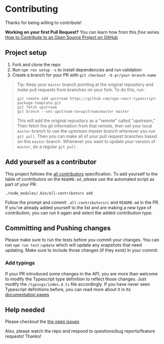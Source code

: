 # Contributing

Thanks for being willing to contribute!

**Working on your first Pull Request?** You can learn how from this _free_
series [How to Contribute to an Open Source Project on GitHub][egghead]

## Project setup

1.  Fork and clone the repo
2.  Run `npm run setup -s` to install dependencies and run validation
3.  Create a branch for your PR with `git checkout -b pr/your-branch-name`

> Tip: Keep your `master` branch pointing at the original repository and make
> pull requests from branches on your fork. To do this, run:
>
> ```
> git remote add upstream https://github.com/npm-react-typescript-package-template.git
> git fetch upstream
> git branch --set-upstream-to=upstream/master master
> ```
>
> This will add the original repository as a "remote" called "upstream," Then
> fetch the git information from that remote, then set your local `master`
> branch to use the upstream master branch whenever you run `git pull`. Then you
> can make all of your pull request branches based on this `master` branch.
> Whenever you want to update your version of `master`, do a regular `git pull`.

## Add yourself as a contributor

This project follows the [all contributors][all-contributors] specification. To
add yourself to the table of contributors on the `README.md`, please use the
automated script as part of your PR:

```console
./node_modules/.bin/all-contributors add
```

Follow the prompt and commit `.all-contributorsrc` and `README.md` in the PR. If
you've already added yourself to the list and are making a new type of
contribution, you can run it again and select the added contribution type.

## Committing and Pushing changes

Please make sure to run the tests before you commit your changes. You can run
`npm run test:update` which will update any snapshots that need updating. Make
sure to include those changes (if they exist) in your commit.

### Add typings

If your PR introduced some changes in the API, you are more than welcome to
modify the Typescript type definition to reflect those changes. Just modify the
`/typings/index.d.ts` file accordingly. If you have never seen Typescript
definitions before, you can read more about it in its
[documentation pages](https://www.typescriptlang.org/docs/handbook/declaration-files/introduction.html)

## Help needed

Please checkout the [the open issues][issues]

Also, please watch the repo and respond to questions/bug reports/feature
requests! Thanks!

[egghead]:
  https://egghead.io/series/how-to-contribute-to-an-open-source-project-on-github
[all-contributors]: https://github.com/all-contributors/all-contributors
[issues]: https://github.com/npm-react-typescript-package-template/issues
